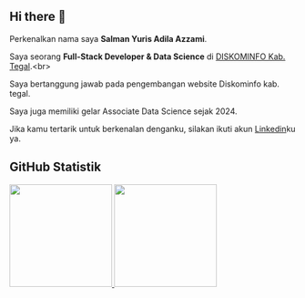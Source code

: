 ## Hi there 👋

Perkenalkan nama saya **Salman Yuris Adila Azzami**.<br>

Saya seorang **Full-Stack Developer & Data Science** di [DISKOMINFO Kab. Tegal]([https://www.dicoding.com/](https://diskominfo.tegalkab.go.id/)).<br>

Saya bertanggung jawab pada pengembangan website Diskominfo kab. tegal.<br>

Saya juga memiliki gelar Associate Data Science sejak 2024.<br>

Jika kamu tertarik untuk berkenalan denganku, silakan ikuti akun [Linkedin](https://www.linkedin.com/in/salmanyuris/)ku ya.

## GitHub Statistik
<p align="left">
<a href="https://github.com/penuliscode">
  <img height="180em" src="https://github-readme-stats-eight-theta.vercel.app/api?username=salmanyuris&show_icons=true&theme=algolia&include_all_commits=true&count_private=true"/>
  <img height="180em" src="https://github-readme-stats-eight-theta.vercel.app/api/top-langs/?username=salmanyuris&layout=compact&theme=algolia"/>
</a>
</p>
